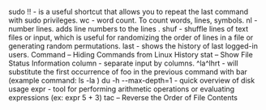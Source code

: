 sudo !! -  is a useful shortcut that allows you to repeat the last command with sudo privileges.
wc - word count. To count words, lines, symbols.
nl - number lines. adds line numbers to the lines . 
shuf - shuffle lines of text files or input, which is useful for randomizing the order of lines in a file or generating random permutations.
last - shows the history of last logged-in users. 
<space> Command – Hiding Commands from Linux History
stat  – Show File Status Information
column - separate input by columns.
^la^lhrt - will substitute the first occurrence of foo in the previous command with bar (example command: ls -la )
du -h --max-depth=1  - quick overview of disk usage 
expr - tool for performing arithmetic operations or evaluating expressions (ex: expr 5 + 3)
tac  – Reverse the Order of File Contents